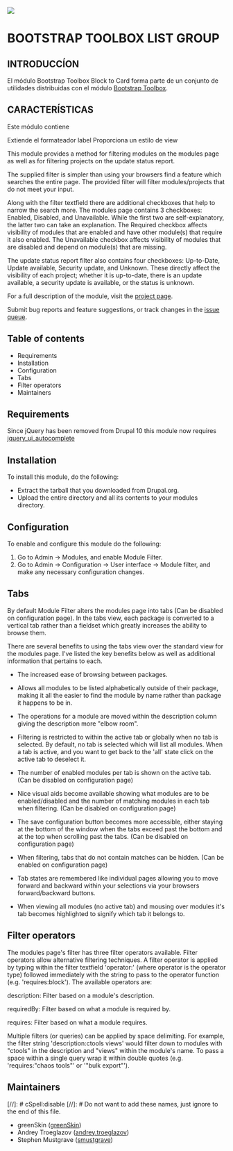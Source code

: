 ![](../../BootstrapToolbox.png)

# BOOTSTRAP TOOLBOX LIST GROUP 
## INTRODUCCÍON
El módulo Bootstrap Toolbox Block to Card forma parte de un conjunto de utilidades distribuidas con el módulo [Bootstrap Toolbox](../../README.md).

## CARACTERÍSTICAS

Este módulo contiene

Extiende el formateador label 
Proporciona un estilo de view 


This module provides a method for filtering modules on the modules page as well
as for filtering projects on the update status report.

The supplied filter is simpler than using your browsers find a feature which
searches the entire page. The provided filter will filter modules/projects that
do not meet your input.

Along with the filter textfield there are additional
checkboxes that help to narrow the search more. The modules page contains 3
checkboxes: Enabled, Disabled, and Unavailable. While the first two
are self-explanatory, the latter two can take an explanation. The Required
checkbox affects visibility of modules that are enabled and have other
module(s) that require it also enabled. The Unavailable checkbox affects
visibility of modules that are disabled and depend on module(s) that are
missing.

The update status report filter also contains four checkboxes: Up-to-Date,
Update available, Security update, and Unknown. These directly affect the
visibility of each project; whether it is up-to-date, there is an update
available, a security update is available, or the status is unknown.

For a full description of the module, visit the
[project page](https://www.drupal.org/project/module_filter).

Submit bug reports and feature suggestions, or track changes in the
[issue queue](https://www.drupal.org/project/issues/module_filter).

## Table of contents

- Requirements
- Installation
- Configuration
- Tabs
- Filter operators
- Maintainers

## Requirements

Since jQuery has been removed from Drupal 10 this module now requires [jquery_ui_autocomplete](https://www.drupal.org/project/jquery_ui_autocomplete)

## Installation

To install this module, do the following:

- Extract the tarball that you downloaded from Drupal.org.
- Upload the entire directory and all its contents to your modules directory.

## Configuration

To enable and configure this module do the following:

1. Go to Admin -> Modules, and enable Module Filter.
2. Go to Admin -> Configuration -> User interface -> Module filter, and make
   any necessary configuration changes.

## Tabs

By default Module Filter alters the modules page into tabs (Can be disabled on
configuration page). In the tabs view, each package is converted to a vertical
tab rather than a fieldset which greatly increases the ability to browse them.

There are several benefits to using the tabs view over the standard view for
the modules page. I've listed the key benefits below as well as additional
information that pertains to each.

- The increased ease of browsing between packages.

- Allows all modules to be listed alphabetically outside of their package,
  making it all the easier to find the module by name rather than package it
  happens to be in.

- The operations for a module are moved within the description column giving
  the description more "elbow room".

- Filtering is restricted to within the active tab or globally when no tab is
  selected. By default, no tab is selected which will list all modules. When a
  tab is active, and you want to get back to the 'all' state click on the
  active tab to deselect it.

- The number of enabled modules per tab is shown on the active tab. (Can be
  disabled on configuration page)

- Nice visual aids become available showing what modules are to be
  enabled/disabled and the number of matching modules in each tab when
  filtering. (Can be disabled on configuration page)

- The save configuration button becomes more accessible, either staying at
  the bottom of the window when the tabs exceed past the bottom and at the
  top when scrolling past the tabs. (Can be disabled on configuration page)

- When filtering, tabs that do not contain matches can be hidden. (Can be
  enabled on configuration page)

- Tab states are remembered like individual pages allowing you to move
  forward and backward within your selections via your browsers
  forward/backward buttons.

- When viewing all modules (no active tab) and mousing over modules it's tab
  becomes highlighted to signify which tab it belongs to.


## Filter operators

The modules page's filter has three filter operators available. Filter
operators allow alternative filtering techniques. A filter operator is applied
by typing within the filter textfield 'operator:' (where operator is the
operator type) followed immediately with the string to pass to the operator
function (e.g. 'requires:block'). The available operators are:

description:
Filter based on a module's description.

requiredBy:
Filter based on what a module is required by.

requires:
Filter based on what a module requires.

Multiple filters (or queries) can be applied by space delimiting. For example,
the filter string 'description:ctools views' would filter down to modules with
"ctools" in the description and "views" within the module's name. To pass a
space within a single query wrap it within double quotes (e.g. 'requires:"chaos
tools"' or '"bulk export"').

## Maintainers

[//]: # cSpell:disable
[//]: # Do not want to add these names, just ignore to the end of this file.
- greenSkin ([greenSkin](https://www.drupal.org/u/greenskin))
- Andrey Troeglazov ([andrey.troeglazov](https://www.drupal.org/u/andreytroeglazov))
- Stephen Mustgrave ([smustgrave](https://www.drupal.org/u/smustgrave))
